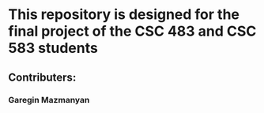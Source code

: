 # This repository is designed for the final project of the CSC 483 and CSC 583 students

## Contributers:
### Garegin Mazmanyan
